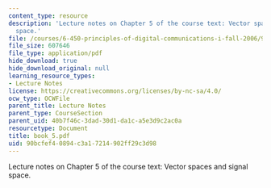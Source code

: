 ```yaml
---
content_type: resource
description: 'Lecture notes on Chapter 5 of the course text: Vector spaces and signal
  space.'
file: /courses/6-450-principles-of-digital-communications-i-fall-2006/90bcfef40894c3a17214902ff29c3d98_book_5.pdf
file_size: 607646
file_type: application/pdf
hide_download: true
hide_download_original: null
learning_resource_types:
- Lecture Notes
license: https://creativecommons.org/licenses/by-nc-sa/4.0/
ocw_type: OCWFile
parent_title: Lecture Notes
parent_type: CourseSection
parent_uid: 40b7f46c-3dad-30d1-da1c-a5e3d9c2ac0a
resourcetype: Document
title: book_5.pdf
uid: 90bcfef4-0894-c3a1-7214-902ff29c3d98
---
```

Lecture notes on Chapter 5 of the course text: Vector spaces and signal space.